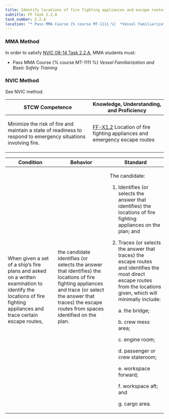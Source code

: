```yaml
---
title: Identify locations of fire fighting appliances and escape routes from spaces
subtitle: FF Task 2.2.A 
task_number: 2.2.A
location: "* Pass MMA Course {% course MT-1111 %}  *Vessel Familiarization and Basic Safety Training*" 
---
```



### MMA Method

In order to satisfy  [NVIC 08-14  Task  2.2.A]({{site.baseurl}}/assets/images/nvic-08-14.pdf), MMA students must:

* Pass MMA Course {% course MT-1111 %}  *Vessel Familiarization and Basic Safety Training*


### NVIC Method

<a onclick="togglevisibility('nvic_methods')" >See NVIC method.</a>

<div id='nvic_methods' class='hide'>

<table>
<thead>
<tr>
<th class='forty'> STCW Competence </th>
<th class='sixty'> Knowledge, Understanding, and Proficiency </th>
</tr>
</thead>




<tbody>
<tr><td markdown='1'>

Minimize the risk of fire and maintain a state of readiness to respond to emergency situations involving fire.

</td><td markdown='1'>

[FF-X1.2](../../tables/612.html#FF-X1.2) Location of fire fighting appliances and emergency escape routes

</td></tr>


</tbody>
</table>


<table>
<thead>
<tr><th class='twenty'>  Condition </th><th class='twenty'> Behavior </th><th  class='sixty'>Standard </th></tr>
</thead>
<tbody >



<tr><td markdown='1'>

When given a set of a ship’s fire plans and asked on a written examination to identify the locations of fire fighting appliances and trace certain escape routes,

</td><td markdown='1'>

the candidate identifies (or selects the answer that identifies) the locations of fire fighting appliances and trace (or select the answer that traces) the escape routes from spaces identified on the plan.

<br>

<div class="tooltip">
<span class="tooltiptext">
</span>
</div>


</td><td markdown='1'>

The candidate:
 
1. Identifies (or selects the answer that identifies) the locations of fire fighting appliances on the plan; and 
2. Traces (or selects the answer that traces) the escape routes and identifies the most direct escape routes from the locations given, which will minimally include:
 
	 a. the bridge; 
	
	 b. crew mess area; 
 	
	c. engine room; 

	 d. passenger or crew stateroom;

	 e. workspace forward; 

	 f. workspace aft; and
 
 	g. cargo area.

</td></tr>
</tbody>
</table>
</div>
